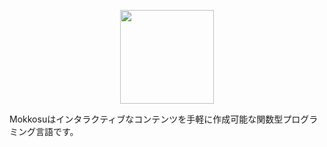 <p align="center">
<img width="150" height="150" src="https://raw.githubusercontent.com/lambdataro/Mokkosu/master/Logo/mokkosu.png"/>
</p>

Mokkosuはインタラクティブなコンテンツを手軽に作成可能な関数型プログラミング言語です。
